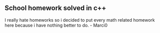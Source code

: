## School homework solved in c++

I really hate homeworks so i decided to put every math related homework here because i have nothing better to do. - Marci0
